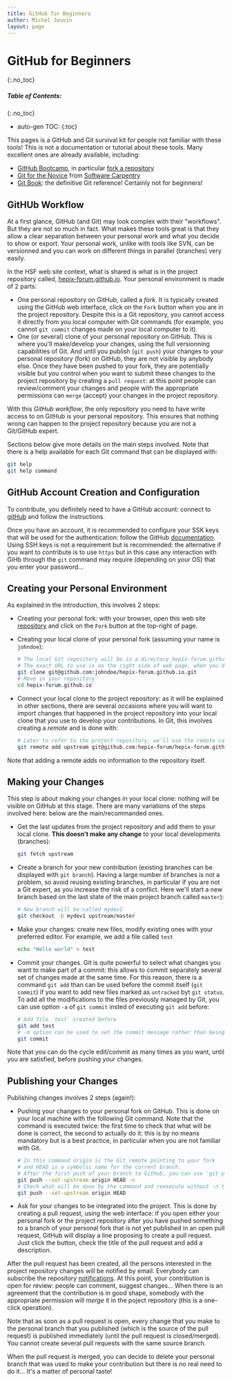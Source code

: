 ```yaml
---
title: GitHub for Beginners
author: Michel Jouvin
layout: page
---
```


# GitHub for Beginners
{:.no_toc}

##### Table of Contents:
{:.no_toc}

* auto-gen TOC:
{:toc}

This pages is a GitHub and Git survival kit for people not familiar with these tools! This is not a documentation or tutorial about these tools. 
Many excellent ones are already available, including:

* [GitHub Bootcamp](https://help.github.com/categories/bootcamp/), in particular [fork a repository](https://help.github.com/articles/fork-a-repo)
* [Git for the Novice](http://swcarpentry.github.io/git-novice/) from [Software Carpentry](http://software-carpentry.org/)
* [Git Book](https://git-scm.com/book/en/v2): the definitive Git reference! Certainly not for beginners!


## GitHUb Workflow

At a first glance, GitHub (and Git) may look complex with their "workflows". But they are not so much in fact. What makes these tools great 
is that they allow a clear separation between your personal work and what you decide to show or export. Your personal work, unlike with tools 
like SVN, can be versionned and you can work on different things in parallel (branches) very easily.

In the HSF web site context, what is shared is what is in the project repository called, [hepix-forum.github.io](https://github.com/hepix-forum/hepix-forum.github.io). 
Your personal environment is made of 2 parts:

* One personal repository on GitHub, called a *fork*. It is typically created using the GitHub web interface, click on the `Fork` button when you are 
in the project repository. Despite this is a Git repository, you cannot access it directly from you local computer with Git commands (for example, you 
cannot `git commit` changes made on your local computer to it).
* One (or several) clone of your personal repository on GitHub. This is where you'll make/develop your changes, using the full versionning 
capabilities of Git. And until you publish (`git push`) your changes to your personal repository (fork) on GitHub,
they are not visible by anybody
else. Once they have been pushed to your fork, they are potentially visible but you control when you want to submit
these changes to the project repository by creating a `pull request`: at this point people can review/comment your
changes and people with the appropriate permissions can `merge` (accept) your changes in the project repository.

With this *GitHub workflow*, the only repository you need to have write access to on GitHub is your personal repository. This ensures that 
nothing wrong can happen to the project repository because you are not a Git/GitHub expert.

Sections below give more details on the main steps involved. Note that there is a help available for each
Git command that can be displayed with:

```bash
git help
git help command
```


## GitHub Account Creation and Configuration

To contribute, you definitely need to have a GitHub account: connect to [gitHub](http://github.com) and follow the instructions.

Once you have an account, it is
recommended to configure your SSK keys that will be used for the authentication: follow the GitHub 
[documentation](https://help.github.com/articles/generating-ssh-keys/). Using SSH keys is not a requirement but is recommended: the 
alternative if you want to contribute is to use `https` but in this case any interaction with GiHb through the `git` command may require
(depending on your OS) that you enter your password...


## Creating your Personal Environment

As explained in the introduction, this involves 2 steps:

* Creating your personal fork: with your browser, open this web site [repository](https://github.com/hepix-forum/hepix-forum.github.io) and 
click on the `Fork` button at the top-right of page.
* Creating your local clone of your personal fork (assuming your name is `johndoe`):

  ```bash
  # The local Git repository will be in a directory hepix-forum.github.io in your current directory.
  # The exact URL to use is on the right side of web page, when you display your personal fork.
  git clone git@github.com:johndoe/hepix-forum.github.io.git
  # Move in your repository
  cd hepix-forum.github.io
  ```

* Connect your local clone to the project repository: as it will be explained in other sections, there are several occasions where you 
will want to import changes that happened in the project repository into your local clone that you use to develop your contributions. In Git, 
this involves creating a *remote* and is done with:

  ```bash
  # Later to refer to the project repository, we'll use the remote called upstream
  git remote add upstream git@github.com:hepix-forum/hepix-forum.github.io.git
  ```

Note that adding a remote adds no information to the repository itself.


## Making your Changes

This step is about making your changes in your local clone: nothing will be visible on GitHub at this stage. There are many variations of the 
steps involved here: below are the main/recommanded ones.

* Get the last updates from the project repository and add them to your local clone. **This doesn't make any change** to your local developments 
(branches):

  ```bash
  git fetch upstream
  ```

* Create a branch for your new contribution (existing branches can be displayed with `git branch`). Having a large
number of branches is not a problem, so avoid reusing existing branches, in particular if you are not a Git expert, as
you increase the risk of a conflict.
Here we'll start a new branch based on the last state of the main
project branch called `master`):

  ```bash
  # New branch will be called mydev1
  git checkout -b mydev1 upstream/master
  ```

* Make your changes: create new files, modify existing ones with your preferred editor. For example, we add a file
called `test`

  ```bash
  echo "Hello world" > test
  ```

* Commit your changes. Git is quite powerful to select what changes you want to make part of a commit: this allows to commit separately several 
set of changes made at the same time. For this reason, there is a command `git add` than can be used before the commit itself (`git commit`) if
you want to add new files marked as `untracked` byt `git status`. To add all the modifications to the files
previously managed by Git, you can use option `-a` of `git commit` insted of executing `git add` before:

  ```bash
  # Add file `test` created before
  git add test
  # -m option can be used to set the commit message rather than being asked for, else an editor is open to enter it
  git commit
  ```

Note that you can do the cycle edit/commit as many times as you want, until you are satisfied, before pushing your changes.

## Publishing your Changes

Publishing changes involves 2 steps (again!):

* Pushing your changes to your personal fork on GitHub. This is done on your local machine with the following Git command. Note that the command is 
executed twice: the first time to check that what will be done is correct, the second to actually do it: this is by no means mandatory but is a best 
practice, in particular when you are not familiar with Git.

  ```bash
  # In this command origin is the Git remote pointing to your fork
  # and HEAD is a symbolic name for the current branch.
  # After the first push of your branch to GitHub, you can use 'git push' without options
  git push --set-upstream origin HEAD -n
  # Check what will be done by the command and reexecute without -n to actually do it
  git push --set-upstream origin HEAD
  
  ```

* Ask for your changes to be integrated into the project. This is done by creating a pull request, using the web interface: if you open either your 
personal fork or the project repository after you have pushed something to a branch of your personal fork that is not yet published in an open 
pull request, GitHub will display a line proposing to create a pull request. Just click the button, check the title of the pull request and add 
a description.

After the pull request has been created, all the persons interested in the project repository changes will be notified by email. Everybody can 
subscribe the repository [notifications](https://help.github.com/articles/about-notifications/). At this point, your contribution is open for 
review: people can comment, suggest changes... When there is an agreement that the contribution is in good shape, somebody with
the appropriate permission will *merge* it in the poject repository (this is a one-click operation).

Note that as soon as a pull request is open, every change that you make to the personal branch that you published (which is the source of the 
pull request) is published immediately (until the pull request is closed/merged). You cannot create several pull requests with the same source branch.
 
When the pull request is merged, you can decide to delete your personal branch that was used to make your contribution but there is no real 
need to do it... It's a matter of personal taste!
